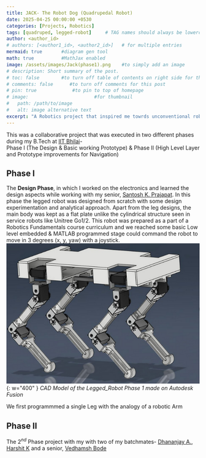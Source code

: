 ```yaml
---
title: JACK- The Robot Dog (Quadrupedal Robot)
date: 2025-04-25 00:00:00 +0530
categories: [Projects, Robotics]
tags: [quadruped, legged-robot]     # TAG names should always be lowercase
author: <author_id>
# authors: [<author1_id>, <author2_id>]   # for multiple entries
mermaid: true       #diagram gen tool
math: true          #MathJax enabled
image: /assets/images/Jack(phase1).png    #to simply add an image
# description: Short summary of the post.
# toc: false        #to turn off table of contents on right side for this post
# comments: false      #to turn off comments for this post
# pin: true             #to pin to top of homepage
# image:                        #for thumbnail
#   path: /path/to/image
#   alt: image alternative text
excerpt: "A Robotics project that inspired me towrds unconventional robotics"
---
```


This was a collaborative project that was executed in two different phases during my B.Tech at [IIT Bhilai](https://www.iitbhilai.ac.in/)- \
Phase I (The Design & Basic working Prototype) & Phase II (High Level Layer and Prototype improvements for Navigation)

## **Phase I**

The **Design Phase**, in which I worked on the electronics and learned the design aspects while working with my senior, [Santosh K. Prajapat](https://www.linkedin.com/in/santosh-kumar-prajapat). In this phase the legged robot was designed from scratch with some design experimentation and analytical approach. Apart from the leg designs, the main body was kept as a flat plate unlike the cylindrical structure seen in service robots like Unitree Go1/2. This robot was prepared as a part of a Robotics Fundamentals course curriculum and we reached some basic Low level embedded & MATLAB programmed stage could command the robot to move in 3 degrees (x, y, yaw) with a joystick. \
![The 4-Legged Robot](/assets/images/Legged-cad.png){: w="400"  }
_CAD Model of the Legged_Robot Phase 1 made on Autodesk Fusion_ 

We first programmmed a single Leg with the analogy of a robotic Arm

## **Phase II**

The $2^{nd}$ Phase project with my  with two of my batchmates- [Dhananjay A.](https://www.linkedin.com/in/dhananjay-abbot-3ba776198), [Harshit K]() and a senior, [Vedhamsh Bode](https://www.linkedin.com/in/vedhamsh-bode-09a147229)


<!-- [*Google*](https://google.com) -->
<!-- https://www.linkedin.com/in/santosh-kumar-prajapat -->